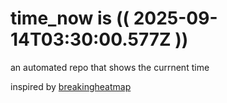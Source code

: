 # time_now is (( 2025-09-14T03:30:00.577Z ))

an automated repo that shows the currnent time

inspired by [breakingheatmap](https://github.com/breakingheatmap/breakingheatmap)